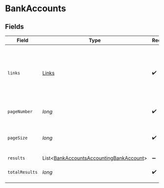 # BankAccounts


## Fields

| Field                                                                                                   | Type                                                                                                    | Required                                                                                                | Description                                                                                             | Example                                                                                                 |
| ------------------------------------------------------------------------------------------------------- | ------------------------------------------------------------------------------------------------------- | ------------------------------------------------------------------------------------------------------- | ------------------------------------------------------------------------------------------------------- | ------------------------------------------------------------------------------------------------------- |
| `links`                                                                                                 | [Links](../../models/components/Links.md)                                                               | :heavy_check_mark:                                                                                      | N/A                                                                                                     | {<br/>"self": {<br/>"href": "/companies"<br/>},<br/>"current": {<br/>"href": "/companies?page=1\u0026pageSize=10"<br/>}<br/>} |
| `pageNumber`                                                                                            | *long*                                                                                                  | :heavy_check_mark:                                                                                      | Current page number.                                                                                    |                                                                                                         |
| `pageSize`                                                                                              | *long*                                                                                                  | :heavy_check_mark:                                                                                      | Number of items to return in results array.                                                             |                                                                                                         |
| `results`                                                                                               | List<[BankAccountsAccountingBankAccount](../../models/components/BankAccountsAccountingBankAccount.md)> | :heavy_minus_sign:                                                                                      | N/A                                                                                                     |                                                                                                         |
| `totalResults`                                                                                          | *long*                                                                                                  | :heavy_check_mark:                                                                                      | Total number of items.                                                                                  |                                                                                                         |